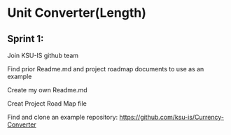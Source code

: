 # Unit Converter(Length)

## Sprint 1:

  Join KSU-IS github team
  
  Find prior Readme.md and project  roadmap documents to use as an example
  
  Create my own Readme.md
  
  Creat Project Road Map file
  
  Find and clone an example repository: https://github.com/ksu-is/Currency-Converter
